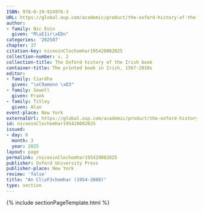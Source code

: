 ```yaml
---
ISBN: 978-0-19-924976-3
URL: https://global.oup.com/academic/product/the-oxford-history-of-the-irish-book-volume-ii-9780199249763?cc=ge&lang=3n#
author:
- family: Nic Eoin
  given: "M\xE1ir\xEDn"
categories: '202507'
chapter: 37
citation-key: niceoinClochomhar195420082025
collection-number: v. 2
collection-title: The Oxford history of the Irish book
container-title: The printed book in Irish, 1567-2010s
editor:
- family: Ciardha
  given: "\xC9amonn \xD3"
- family: Sewell
  given: Frank
- family: Titley
  given: Alan
event-place: New York
externalUrl: https://global.oup.com/academic/product/the-oxford-history-of-the-irish-book-volume-ii-9780199249763?cc=ge&lang=3n#
id: niceoinClochomhar195420082025
issued:
- day: 6
  month: 3
  year: 2025
layout: page
permalink: /niceoinClochomhar195420082025
publisher: Oxford University Press
publisher-place: New York
review: 'false'
title: "An Cl\xF3chomhar (1954-2008)"
type: section
---
```

{% include sectionPageTemplate.html %}